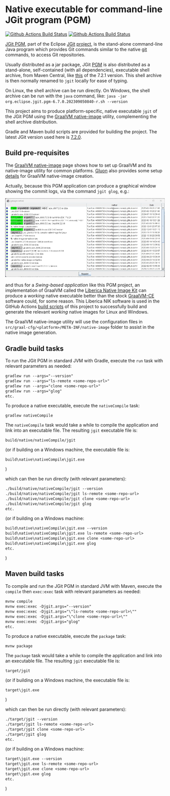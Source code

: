 # Native executable for command-line JGit program (PGM)

[![Github Actions Build Status](https://github.com/chirontt/jgit.pgm.native/actions/workflows/gradle-build.yml/badge.svg)](https://github.com/chirontt/jgit.pgm.native/actions/workflows/gradle-build.yml)
[![Github Actions Build Status](https://github.com/chirontt/jgit.pgm.native/actions/workflows/maven-build.yml/badge.svg)](https://github.com/chirontt/jgit.pgm.native/actions/workflows/maven-build.yml)

[JGit PGM](https://github.com/eclipse-jgit/jgit/tree/master/org.eclipse.jgit.pgm), part of the Eclipse [JGit](https://github.com/eclipse-jgit/jgit) [project](https://projects.eclipse.org/projects/technology.jgit),
is the stand-alone command-line Java program which provides Git commands similar
to the native [git](https://git-scm.com) commands, to access Git repositories.

Usually distributed as a jar package, JGit [PGM](https://github.com/eclipse-jgit/jgit/tree/master/org.eclipse.jgit.pgm)
is also distributed as a stand-alone, self-contained (with all dependencies), executable shell archive,
from Maven Central, like
[this](https://repo1.maven.org/maven2/org/eclipse/jgit/org.eclipse.jgit.pgm/7.2.1.202505142326-r/org.eclipse.jgit.pgm-7.2.1.202505142326-r.sh)
of the 7.2.1 version. This shell archive is then normally renamed to `jgit` locally for ease of typing.

On Linux, the shell archive can be run directly.
On Windows, the shell archive can be run with the `java` command, like:
`java -jar org.eclipse.jgit.pgm-6.7.0.202309050840-r.sh --version`

This project aims to produce platform-specific, native executable `jgit` of the JGit PGM
using the [GraalVM native-image](https://www.graalvm.org/reference-manual/native-image) utility,
complementing the shell archive distribution.

Gradle and Maven build scripts are provided for building the project. The latest JGit version used here is [7.2.0](https://projects.eclipse.org/projects/technology.jgit/releases/7.2.0).

## Build pre-requisites

The [GraalVM native-image](https://www.graalvm.org/reference-manual/native-image) page
shows how to set up GraalVM and its native-image utility for common platforms.
[Gluon](https://gluonhq.com/) also provides some setup [details](https://docs.gluonhq.com/#_platforms)
for GraalVM native-image creation.

Actually, because this PGM application can produce a graphical window showing the commit logs,
via the command `jgit glog`, e.g.:

<img src="jgit-glog.jpg"/>

and thus for a *Swing-based application* like this PGM project, an implementation of GraalVM called
the [Liberica Native Image Kit](https://bell-sw.com/pages/downloads/native-image-kit/)
can produce a *working* native executable better than the stock
[GraalVM-CE](https://github.com/graalvm/graalvm-ce-builds) software could, for some reason.
This Liberica NIK software is used in the GitHub Actions
[build scripts](https://github.com/chirontt/jgit.pgm.native/tree/main/.github/workflows)
of this project to successfully build and generate the relevant *working* native images for Linux and Windows.

The GraalVM native-image utility will use the configuration files in
`src/graal-cfg/<platform>/META-INF/native-image` folder to assist in the native image generation.

## Gradle build tasks

To run the JGit PGM in standard JVM with Gradle, execute the `run` task
with relevant parameters as needed:

	gradlew run --args="--version"
	gradlew run --args="ls-remote <some-repo-url>"
	gradlew run --args="clone <some-repo-url>"
	gradlew run --args="glog"
	etc.

To produce a native executable, execute the `nativeCompile` task:

	gradlew nativeCompile

The `nativeCompile` task would take a while to compile the application and link into an executable file.
The resulting `jgit` executable file is:

	build/native/nativeCompile/jgit

(or if building on a Windows machine, the executable file is:

	build\native\nativeCompile\jgit.exe

)

which can then be run directly (with relevant parameters):

	./build/native/nativeCompile/jgit --version
	./build/native/nativeCompile/jgit ls-remote <some-repo-url>
	./build/native/nativeCompile/jgit clone <some-repo-url>
	./build/native/nativeCompile/jgit glog
	etc.

(or if building on a Windows machine:

	build\native\nativeCompile\jgit.exe --version
	build\native\nativeCompile\jgit.exe ls-remote <some-repo-url>
	build\native\nativeCompile\jgit.exe clone <some-repo-url>
	build\native\nativeCompile\jgit.exe glog
	etc.

)

## Maven build tasks

To compile and run the JGit PGM in standard JVM with Maven, execute the
`compile` then `exec:exec` task with relevant parameters as needed:

	mvnw compile
	mvnw exec:exec -Djgit.args="--version"
	mvnw exec:exec -Djgit.args="\"ls-remote <some-repo-url>\""
	mvnw exec:exec -Djgit.args="\"clone <some-repo-url>\""
	mvnw exec:exec -Djgit.args="glog"
	etc.

To produce a native executable, execute the `package` task:

	mvnw package

The `package` task would take a while to compile the application and link into an executable file.
The resulting `jgit` executable file is:

	target/jgit

(or if building on a Windows machine, the executable file is:

	target\jgit.exe

)

which can then be run directly (with relevant parameters):

	./target/jgit --version
	./target/jgit ls-remote <some-repo-url>
	./target/jgit clone <some-repo-url>
	./target/jgit glog
	etc.

(or if building on a Windows machine:

	target\jgit.exe --version
	target\jgit.exe ls-remote <some-repo-url>
	target\jgit.exe clone <some-repo-url>
	target\jgit.exe glog
	etc.

)


